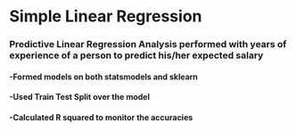 # Simple Linear Regression
### Predictive Linear Regression Analysis performed with years of experience of a person to predict his/her expected salary
#### -Formed models on both statsmodels and sklearn
#### -Used Train Test Split over the model
#### -Calculated R squared to monitor the accuracies
